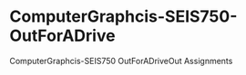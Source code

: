 ComputerGraphcis-SEIS750-OutForADrive
=====================================

ComputerGraphcis-SEIS750 OutForADriveOut Assignments